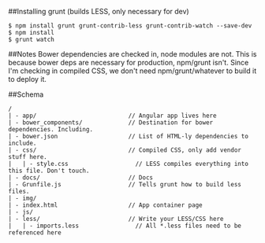 ##Installing grunt (builds LESS, only necessary for dev)
```
$ npm install grunt grunt-contrib-less grunt-contrib-watch --save-dev
$ npm install
$ grunt watch
```

##Notes
Bower dependencies are checked in, node modules are not. This is because bower deps are necessary for production, npm/grunt isn't. Since I'm checking in compiled CSS, we don't need npm/grunt/whatever to build it to deploy it.

##Schema
```
/
| - app/                          // Angular app lives here
| - bower_components/             // Destination for bower dependencies. Including.
| - bower.json                    // List of HTML-ly dependencies to include.
| - css/                          // Compiled CSS, only add vendor stuff here.
|   | - style.css                   // LESS compiles everything into this file. Don't touch.
| - docs/                         // Docs
| - Grunfile.js                   // Tells grunt how to build less files.
| - img/
| - index.html                    // App container page
| - js/
| - less/                         // Write your LESS/CSS here
|   | - imports.less                // All *.less files need to be referenced here
```

